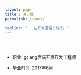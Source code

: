 ```yaml
---
layout: page
title : 关于我
permalink: /about/

tagline: "   在开发道路上前行。"
---
```


<br>
<br>


- 职业: golang后端开发开发工程师

- 毕业时间: 2017年6月